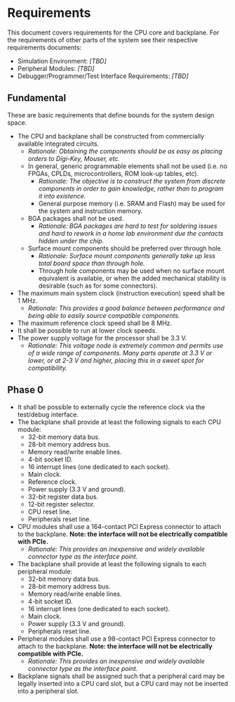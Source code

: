 # Requirements

This document covers requirements for the CPU core and backplane.  For the requirements of other parts of the system see
their respective requirements documents:

 * Simulation Environment: *[TBD]*
 * Peripheral Modules: *[TBD]*
 * Debugger/Programmer/Test Interface Requirements: *[TBD]*

## Fundamental

These are basic requirements that define bounds for the system design space.

 * The CPU and backplane shall be constructed from commercially available integrated circuits.
    * *Rationale: Obtaining the components should be as easy as placing orders to Digi-Key, Mouser, etc.*
    * In general, generic programmable elements shall not be used (i.e. no FPGAs, CPLDs, microcontrollers, ROM look-up
      tables, etc).
      * *Rationale: The objective is to construct the system from discrete components in order to gain knowledge, rather
        than to program it into existence.*
      * General purpose memory (i.e. SRAM and Flash) may be used for the system and instruction memory.
    * BGA packages shall not be used.
      * *Rationale: BGA packages are hard to test for soldering issues and hard to rework in a home lab environment due
        the contacts hidden under the chip.*
    * Surface mount components should be preferred over through hole.
      * *Rationale: Surface mount components generally take up less total board space than through hole.*
      * Through hole components may be used when no surface mount equivalent is available, or when the added mechanical
        stability is desirable (such as for some connectors).
 * The maximum main system clock (instruction execution) speed shall be 1 MHz.
    * *Rationale: This provides a good balance between performance and being able to easily source compatible
      components.*
 * The maximum reference clock speed shall be 8 MHz.
 * It shall be possible to run at lower clock speeds.
 * The power supply voltage for the processor shall be 3.3 V.
    * *Rationale: This voltage node is extremely common and permits use of a wide range of components.  Many parts
      operate at 3.3 V or lower, or at 2-3 V and higher, placing this in a sweet spot for compatibility.*

## Phase 0

 * It shall be possible to externally cycle the reference clock via the test/debug interface.
 * The backplane shall provide at least the following signals to each CPU module:
    * 32-bit memory data bus.
    * 28-bit memory address bus.
    * Memory read/write enable lines.
    * 4-bit socket ID.
    * 16 interrupt lines (one dedicated to each socket).
    * Main clock.
    * Reference clock.
    * Power supply (3.3 V and ground).
    * 32-bit register data bus.
    * 12-bit register selector.
    * CPU reset line.
    * Peripherals reset line.
 * CPU modules shall use a 164-contact PCI Express connector to attach to the backplane. **Note: the interface will not
   be electrically compatible with PCIe.**
   * *Rationale: This provides an inexpensive and widely available connector type as the interface point.*
 * The backplane shall provide at least the following signals to each peripheral module:
    * 32-bit memory data bus.
    * 28-bit memory address bus.
    * Memory read/write enable lines.
    * 4-bit socket ID.
    * 16 interrupt lines (one dedicated to each socket).
    * Main clock.
    * Power supply (3.3 V and ground).
    * Peripherals reset line.
 * Peripheral modules shall use a 98-contact PCI Express connector to attach to the backplane. **Note: the interface
   will not be electrically compatible with PCIe.**
   * *Rationale: This provides an inexpensive and widely available connector type as the interface point.*
 * Backplane signals shall be assigned such that a peripheral card may be legally inserted into a CPU card slot, but a
   CPU card may not be inserted into a peripheral slot.
